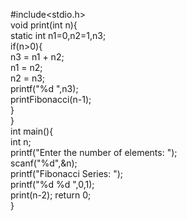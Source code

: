 #include<stdio.h>    
void print(int n){    
    static int n1=0,n2=1,n3;    
    if(n>0){    
         n3 = n1 + n2;    
         n1 = n2;    
         n2 = n3;    
         printf("%d ",n3);    
         printFibonacci(n-1);    
    }    
}    
int main(){    
    int n;    
    printf("Enter the number of elements: ");    
    scanf("%d",&n);    
    printf("Fibonacci Series: ");    
    printf("%d %d ",0,1);    
    print(n-2);
  return 0;  
 }    
